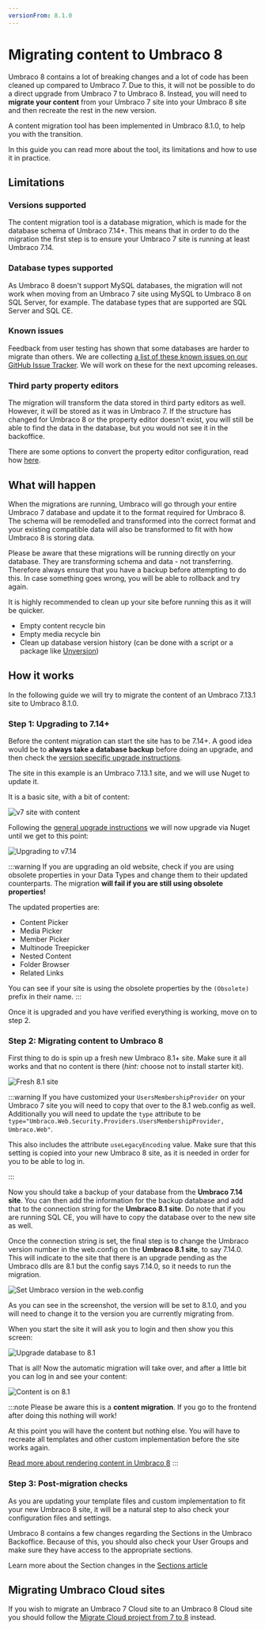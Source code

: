 ```yaml
---
versionFrom: 8.1.0
---
```

# Migrating content to Umbraco 8

Umbraco 8 contains a lot of breaking changes and a lot of code has been cleaned up compared to Umbraco 7. Due to this, it will not be possible to do a direct upgrade from Umbraco 7 to Umbraco 8. Instead, you will need to **migrate your content** from your Umbraco 7 site into your Umbraco 8 site and then recreate the rest in the new version.

A content migration tool has been implemented in Umbraco 8.1.0, to help you with the transition.

In this guide you can read more about the tool, its limitations and how to use it in practice.

## Limitations

### Versions supported

The content migration tool is a database migration, which is made for the database schema of Umbraco 7.14+. This means that in order to do the migration the first step is to ensure your Umbraco 7 site is running at least Umbraco 7.14.

### Database types supported

As Umbraco 8 doesn't support MySQL databases, the migration will not work when moving from an Umbraco 7 site using MySQL to Umbraco 8 on SQL Server, for example.
The database types that are supported are SQL Server and SQL CE.

### Known issues

Feedback from user testing has shown that some databases are harder to migrate than others.
We are collecting [a list of these known issues on our GitHub Issue Tracker](https://github.com/umbraco/Umbraco-CMS/issues?utf8=%E2%9C%93&q=label%3Acategory%2Fcontent-migration+). We will work on these for the next upcoming releases.

### Third party property editors

The migration will transform the data stored in third party editors as well. However, it will be stored as it was in Umbraco 7. If the structure has changed for Umbraco 8 or the property editor doesn't exist, you will still be able to find the data in the database, but you would not see it in the backoffice.

There are some options to convert the property editor configuration, read how [here](7-8-migration-dataTypes.md).

## What will happen

When the migrations are running, Umbraco will go through your entire Umbraco 7 database and update it to the format required for Umbraco 8. The schema will be remodelled and transformed into the correct format and your existing compatible data will also be transformed to fit with how Umbraco 8 is storing data.

Please be aware that these migrations will be running directly on your database. They are transforming schema and data - not transferring. Therefore always ensure that you have a backup before attempting to do this. In case something goes wrong, you will be able to rollback and try again.

It is highly recommended to clean up your site before running this as it will be quicker.

- Empty content recycle bin
- Empty media recycle bin
- Clean up database version history (can be done with a script or a package like [Unversion](https://our.umbraco.com/packages/website-utilities/unversion/))

## How it works

In the following guide we will try to migrate the content of an Umbraco 7.13.1 site to Umbraco 8.1.0.

### Step 1: Upgrading to 7.14+

Before the content migration can start the site has to be 7.14+. A good idea would be to **always take a database backup** before doing an upgrade, and then check the [version specific upgrade instructions](version-specific.md).

The site in this example is an Umbraco 7.13.1 site, and we will use Nuget to update it.

It is a basic site, with a bit of content:

![v7 site with content](images/v7-content.png)

Following the [general upgrade instructions](general.md) we will now upgrade via Nuget until we get to this point:

![Upgrading to v7.14](images/upgrading-7_14.png)

:::warning
If you are upgrading an old website, check if you are using obsolete properties in your Data Types and change them to their updated counterparts. The migration **will fail if you are still using obsolete properties!**

The updated properties are:
* Content Picker
* Media Picker
* Member Picker
* Multinode Treepicker
* Nested Content
* Folder Browser
* Related Links

You can see if your site is using the obsolete properties by the `(Obsolete)` prefix in their name.
:::


Once it is upgraded and you have verified everything is working, move on to step 2.

### Step 2: Migrating content to Umbraco 8

First thing to do is spin up a fresh new Umbraco 8.1+ site. Make sure it all works and that no content is there (_hint:_ choose not to install starter kit).

![Fresh 8.1 site](images/fresh-8_1-site.png)

:::warning
If you have customized your `UsersMembershipProvider` on your Umbraco 7 site you will need to copy that over to the 8.1 web.config as well. Additionally you will need to update the `type` attribute to be `type="Umbraco.Web.Security.Providers.UsersMembershipProvider, Umbraco.Web"`.

This also includes the attribute `useLegacyEncoding` value. Make sure that this setting is copied into your new Umbraco 8 site, as it is needed in order for you to be able to log in.

:::

Now you should take a backup of your database from the **Umbraco 7.14 site**. You can then add the information for the backup database and add that to the connection string for the **Umbraco 8.1 site**. Do note that if you are running SQL CE, you will have to copy the database over to the new site as well.

Once the connection string is set, the final step is to change the Umbraco version number in the web.config on the **Umbraco 8.1 site**, to say 7.14.0. This will indicate to the site that there is an upgrade pending as the Umbraco dlls are 8.1 but the config says 7.14.0, so it needs to run the migration.

![Set Umbraco version in the web.config](images/set-umbraco-version.png)

As you can see in the screenshot, the version will be set to 8.1.0, and you will need to change it to the version you are currently migrating from.


When you start the site it will ask you to login and then show you this screen:

![Upgrade database to 8.1](images/upgrade-to-8_1.png)

That is all! Now the automatic migration will take over, and after a little bit you can log in and see your content:

![Content is on 8.1](images/content-on-8_1.png)

:::note
Please be aware this is a **content migration**. If you go to the frontend after doing this nothing will work!

At this point you will have the content but nothing else. You will have to recreate all templates and other custom implementation before the site works again.

[Read more about rendering content in Umbraco 8](../../Design/Rendering-Content/index.md)
:::

### Step 3: Post-migration checks

As you are updating your template files and custom implementation to fit your new Umbraco 8 site, it will be a natural step to also check your configuration files and settings.

Umbraco 8 contains a few changes regarding the Sections in the Umbraco Backoffice. Because of this, you should also check your User Groups and make sure they have access to the appropriate sections.

Learn more about the Section changes in the [Sections article](../../Backoffice/Sections)

## Migrating Umbraco Cloud sites

If you wish to migrate an Umbraco 7 Cloud site to an Umbraco 8 Cloud site you should follow the [Migrate Cloud project from 7 to 8](../../../Umbraco-Cloud/Upgrades/Migrating-from-7-to-8) instead.
